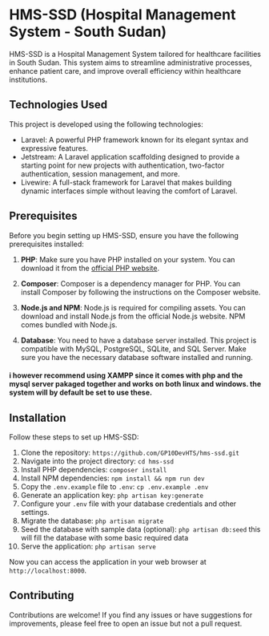 
# HMS-SSD (Hospital Management System - South Sudan)

HMS-SSD is a Hospital Management System tailored for healthcare facilities in South Sudan. This system aims to streamline administrative processes, enhance patient care, and improve overall efficiency within healthcare institutions.

## Technologies Used

This project is developed using the following technologies:

-   Laravel: A powerful PHP framework known for its elegant syntax and expressive features.
-   Jetstream: A Laravel application scaffolding designed to provide a starting point for new projects with authentication, two-factor authentication, session management, and more.
-   Livewire: A full-stack framework for Laravel that makes building dynamic interfaces simple without leaving the comfort of Laravel.

## Prerequisites

Before you begin setting up HMS-SSD, ensure you have the following prerequisites installed:

1.  **PHP**: Make sure you have PHP installed on your system. You can download it from the [official PHP website](https://www.php.net/downloads.php).
    
2.  **Composer**: Composer is a dependency manager for PHP. You can install Composer by following the instructions on the Composer website.
    
3.  **Node.js and NPM**: Node.js is required for compiling assets. You can download and install Node.js from the official Node.js website. NPM comes bundled with Node.js.
    
4.  **Database**: You need to have a database server installed. This project is compatible with MySQL, PostgreSQL, SQLite, and SQL Server. Make sure you have the necessary database software installed and running.

#### i however recommend using XAMPP since it comes with php and the mysql server pakaged together and works on both linux and windows. the system will by default be set to use these.
    

## Installation

Follow these steps to set up HMS-SSD:

1.  Clone the repository:
```https://github.com/GP10DevHTS/hms-ssd.git```
3. Navigate into the project directory:
```cd hms-ssd```
4. Install PHP dependencies:
```composer install```
5. Install NPM dependencies:
```npm install && npm run dev```
6. Copy the `.env.example` file to `.env`:
```cp .env.example .env```
7. Generate an application key:
```php artisan key:generate```
8. Configure your `.env` file with your database credentials and other settings.
9. Migrate the database:
```php artisan migrate```
10. Seed the database with sample data (optional):
```php artisan db:seed```  this will fill the database with some basic required data
11. Serve the application: 
```php artisan serve```


Now you can access the application in your web browser at `http://localhost:8000`.

## Contributing
Contributions are welcome! If you find any issues or have suggestions for improvements, please feel free to open an issue but not a pull request.